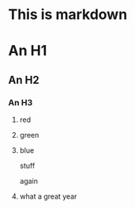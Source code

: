 This is markdown
=
# An H1
## An H2
### An H3

 1.  red
 1.  green
 1.  blue
 
      stuff

      again
 
 1. what a great year